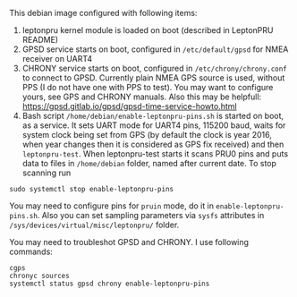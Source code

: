 This debian image configured with following items:

1. leptonpru kernel module is loaded on boot (described in LeptonPRU README)
2. GPSD service starts on boot, configured in `/etc/default/gpsd` for NMEA receiver on UART4
3. CHRONY service starts on boot, configured in `/etc/chrony/chrony.conf` to connect to GPSD. Currently plain NMEA GPS source is used, without PPS (I do not have one with PPS to test). You may want to configure yours, see GPS and CHRONY manuals. Also this may be helpfull: https://gpsd.gitlab.io/gpsd/gpsd-time-service-howto.html
4. Bash script `/home/debian/enable-leptonpru-pins.sh` is started on boot, as a service. It sets UART mode for UART4 pins, 115200 baud, waits for system clock being set from GPS (by default the clock is year 2016, when year changes then it is considered as GPS fix received) and then `leptonpru-test`. When leptonpru-test starts it scans PRU0 pins and puts data to files in `/home/debian` folder, named after current date. To stop scanning run
```
sudo systemctl stop enable-leptonpru-pins
```
You may need to configure pins for `pruin` mode, do it in `enable-leptonpru-pins.sh`. Also you can
set sampling parameters via `sysfs` attributes in `/sys/devices/virtual/misc/leptonpru/` folder.

You may need to troubleshot GPSD and CHRONY. I use following commands:
```
cgps
chronyc sources
systemctl status gpsd chrony enable-leptonpru-pins
```

